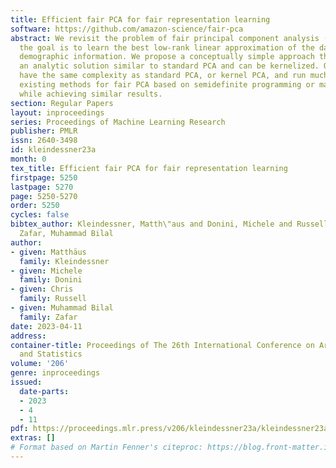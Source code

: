 ```yaml
---
title: Efficient fair PCA for fair representation learning
software: https://github.com/amazon-science/fair-pca
abstract: We revisit the problem of fair principal component analysis (PCA), where
  the goal is to learn the best low-rank linear approximation of the data that obfuscates
  demographic information. We propose a conceptually simple approach that allows for
  an analytic solution similar to standard PCA and can be kernelized. Our methods
  have the same complexity as standard PCA, or kernel PCA, and run much faster than
  existing methods for fair PCA based on semidefinite programming or manifold optimization,
  while achieving similar results.
section: Regular Papers
layout: inproceedings
series: Proceedings of Machine Learning Research
publisher: PMLR
issn: 2640-3498
id: kleindessner23a
month: 0
tex_title: Efficient fair PCA for fair representation learning
firstpage: 5250
lastpage: 5270
page: 5250-5270
order: 5250
cycles: false
bibtex_author: Kleindessner, Matth\"aus and Donini, Michele and Russell, Chris and
  Zafar, Muhammad Bilal
author:
- given: Matthäus
  family: Kleindessner
- given: Michele
  family: Donini
- given: Chris
  family: Russell
- given: Muhammad Bilal
  family: Zafar
date: 2023-04-11
address:
container-title: Proceedings of The 26th International Conference on Artificial Intelligence
  and Statistics
volume: '206'
genre: inproceedings
issued:
  date-parts:
  - 2023
  - 4
  - 11
pdf: https://proceedings.mlr.press/v206/kleindessner23a/kleindessner23a.pdf
extras: []
# Format based on Martin Fenner's citeproc: https://blog.front-matter.io/posts/citeproc-yaml-for-bibliographies/
---
```

